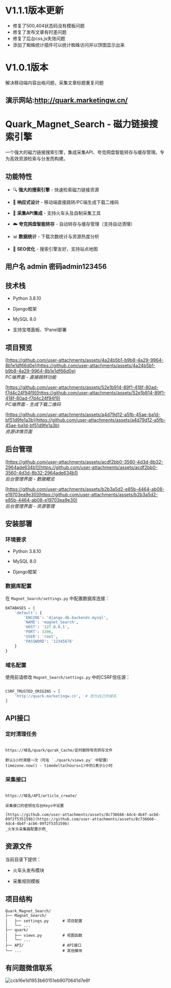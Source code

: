 
# V1.1.1版本更新
- 修复了500,404状态码没有模板问题
- 修复了发布文章有时差问题
- 修复了后台css,js失效问题
- 添加了蜘蛛统计插件可以统计蜘蛛访问并以饼图显示出来

# V1.0.1版本
解决移动端内容出格问题，采集文章标题重复问题

## 演示网站:http://quark.marketingw.cn/

# Quark_Magnet_Search - 磁力链接搜索引擎

一个强大的磁力链接搜索引擎，集成采集API、夸克网盘智能转存与缓存管理。专为高效资源检索与分发而构建。

## 功能特性

- 🔍 **强大的搜索引擎** - 快速检索磁力链接资源
    
- 📱 **响应式设计** - 移动端直接跳转/PC端生成下载二维码
    
- 🤖 **采集API集成** - 支持火车头及自制采集工具
    
- ☁️ **夸克网盘智能转存** - 自动转存与缓存管理（支持自动清理）
    
- 📊 **数据统计** - 下载次数统计与资源热度分析
    
- 🔎 **SEO优化** - 搜索引擎友好，支持站点地图

## 用户名 admin 密码admin123456

## 技术栈

- Python 3.8.10
    
- Django框架
    
- MySQL 8.0
    
- 支持宝塔面板、1Panel部署
    

## 项目预览

[https://github.com/user-attachments/assets/4a24b5b1-b9b8-4a29-9964-8b1e1df66d0e](https://github.com/user-attachments/assets/4a24b5b1-b9b8-4a29-9964-8b1e1df66d0e)  
_PC端界面 - 直接跳转功能_

[https://github.com/user-attachments/assets/52e1b914-89f1-418f-80ad-f7d4c24f94f9](https://github.com/user-attachments/assets/52e1b914-89f1-418f-80ad-f7d4c24f94f9)  
_PC端界面 - 生成下载二维码_

[https://github.com/user-attachments/assets/a4d79d12-a5fb-45ae-ba1d-bf51d9fe1a3b](https://github.com/user-attachments/assets/a4d79d12-a5fb-45ae-ba1d-bf51d9fe1a3b)  
_资源详情页面_

## 后台管理

[https://github.com/user-attachments/assets/acdf2bb0-3560-4d3d-8b32-2964ade634b1](https://github.com/user-attachments/assets/acdf2bb0-3560-4d3d-8b32-2964ade634b1)  
_后台管理界面 - 数据概览_

[https://github.com/user-attachments/assets/b2b3a5d2-e85b-4464-ab08-e19703ea9e30](https://github.com/user-attachments/assets/b2b3a5d2-e85b-4464-ab08-e19703ea9e30)  
_后台管理界面 - 资源管理_

## 安装部署

### 环境要求

- Python 3.8.10
    
- MySQL 8.0
    
- Django框架
    

### 数据库配置

在 `Magnet_Search/settings.py` 中配置数据库连接：

```python
DATABASES = {
    'default': {
        'ENGINE': 'django.db.backends.mysql',
        'NAME': 'magnet_Search',
        'HOST': '127.0.0.1',
        'PORT': 3306,
        'USER': 'root',
        'PASSWORD': '12345678'
    }
}

```
### 域名配置

使用前请修改 `Magnet_Search/settings.py` 中的CSRF信任源：

```python

CSRF_TRUSTED_ORIGINS = [
    'http://quark.marketingw.cn',  # 改为自己的域名
]

```
## API接口

### 定时清理任务

```text

https://域名/quark/qurak_Cache/定时删除夸克转存文件

默认1小时清理一次（可在 `./quark/views.py` 中配置）
timezone.now() - timedelta(hours=1)中的1表示1小时
```

### 采集接口

```text

https://域名/API/article_create/

采集接口的密钥在后台Keys中设置

[https://github.com/user-attachments/assets/8c736666-4dc4-4b4f-acb6-09f2f535159b](https://github.com/user-attachments/assets/8c736666-4dc4-4b4f-acb6-09f2f535159b)  
_火车头采集器配置示例_
```

## 资源文件

当前目录下提供：

- 火车头发布模块
    
- 采集规则模板
    

## 项目结构

```text
Quark_Magnet_Search/
├── Magnet_Search/
│   ├── settings.py      # 项目配置
│   └── ...
├── quark/
│   ├── views.py         # 视图函数
│   └── ...
├── API/                 # API接口
└── ...                  # 其他模块
```

## 有问题微信联系
![ccb16e1d1953b60151eb9070641d7e6f](https://github.com/user-attachments/assets/c4c68362-3fc6-4e02-9bc4-1b1b709d1215)



